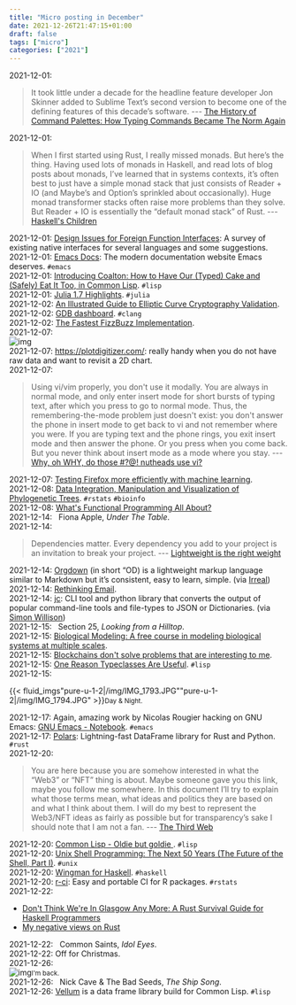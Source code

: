 ```yaml
---
title: "Micro posting in December"
date: 2021-12-26T21:47:15+01:00
draft: false
tags: ["micro"]
categories: ["2021"]
---
```


<a href="#" style="text-decoration: none;">2021-12-01</a>:

> It took little under a decade for the headline feature developer Jon Skinner added to Sublime Text’s second version to become one of the defining features of this decade’s software. --- [The History of Command Palettes: How Typing Commands Became The Norm Again](https://capiche.com/e/consumer-dev-tools-command-palette)<br>

<a href="#" style="text-decoration: none;">2021-12-01</a>:

> When I first started using Rust, I really missed monads. But here’s the thing. Having used lots of monads in Haskell, and read lots of blog posts about monads, I’ve learned that in systems contexts, it’s often best to just have a simple monad stack that just consists of Reader + IO (and Maybe’s and Option’s sprinkled about occasionally). Huge monad transformer stacks often raise more problems than they solve. But Reader + IO is essentially the “default monad stack” of Rust. --- [Haskell's Children](https://owenlynch.org/posts/2020-09-16-haskells-children/)<br>

<a href="#" style="text-decoration: none;">2021-12-01</a>: [Design Issues for Foreign Function Interfaces](https://web.archive.org/web/20170315194527/http:/autocad.xarch.at/lisp/ffis.html): A survey of existing native interfaces for several languages and some suggestions.<br>
<a href="#" style="text-decoration: none;">2021-12-01</a>: [Emacs Docs](https://www.emacsdocs.org/): The modern documentation website Emacs deserves. `#emacs`<br>
<a href="#" style="text-decoration: none;">2021-12-01</a>: [Introducing Coalton: How to Have Our (Typed) Cake and (Safely) Eat It Too, in Common Lisp](https://coalton-lang.github.io/20211010-introducing-coalton/). `#lisp`<br>
<a href="#" style="text-decoration: none;">2021-12-01</a>: [Julia 1.7 Highlights](https://julialang.org/blog/2021/11/julia-1.7-highlights/). `#julia`<br>
<a href="#" style="text-decoration: none;">2021-12-02</a>: [An Illustrated Guide to Elliptic Curve Cryptography Validation](https://research.nccgroup.com/2021/11/18/an-illustrated-guide-to-elliptic-curve-cryptography-validation/).<br>
<a href="#" style="text-decoration: none;">2021-12-02</a>: [GDB dashboard](https://github.com/cyrus-and/gdb-dashboard/). `#clang`<br>
<a href="#" style="text-decoration: none;">2021-12-02</a>: [The Fastest FizzBuzz Implementation](https://tech.marksblogg.com/fastest-fizz-buzz.html).<br>
<a href="#" style="text-decoration: none;">2021-12-07</a>: <br>![img](/img/66039836942__76C2E1CC-7A3C-48C4-8579-6C8515507B71.JPG)<br>
<a href="#" style="text-decoration: none;">2021-12-07</a>: <https://plotdigitizer.com/>: really handy when you do not have raw data and want to revisit a 2D chart.<br>
<a href="#" style="text-decoration: none;">2021-12-07</a>:

>  Using vi/vim properly, you don't use it modally. You are always in normal mode, and only enter insert mode for short bursts of typing text, after which you press <Esc> to go to normal mode. Thus, the remembering-the-mode problem just doesn't exist: you don't answer the phone in insert mode to get back to vi and not remember where you were. If you are typing text and the phone rings, you exit insert mode and then answer the phone. Or you press <Esc> when you come back. But you never think about insert mode as a mode where you stay. --- [Why, oh WHY, do those #?@! nutheads use vi?](http://www.viemu.com/a-why-vi-vim.html)<br>

<a href="#" style="text-decoration: none;">2021-12-07</a>: [Testing Firefox more efficiently with machine learning](https://hacks.mozilla.org/2020/07/testing-firefox-more-efficiently-with-machine-learning/).<br>
<a href="#" style="text-decoration: none;">2021-12-08</a>: [Data Integration, Manipulation and Visualization of Phylogenetic Trees](https://yulab-smu.top/treedata-book/). `#rstats` `#bioinfo`<br>
<a href="#" style="text-decoration: none;">2021-12-08</a>: [What's Functional Programming All About?](https://www.lihaoyi.com/post/WhatsFunctionalProgrammingAllAbout.html)<br>
<a href="#" style="text-decoration: none;">2021-12-14</a>: <a href="" type="application/rss+xml" class="iconfont icon-music" title="rss"></a> &nbsp; Fiona Apple, *Under The Table*.<br>
<a href="#" style="text-decoration: none;">2021-12-14</a>:

> Dependencies matter. Every dependency you add to your project is an invitation to break your project. --- [Lightweight is the right weight](https://www.tinyverse.org/)<br>

<a href="#" style="text-decoration: none;">2021-12-14</a>: [Orgdown](https://gitlab.com/publicvoit/orgdown) (in short “OD) is a lightweight markup language similar to Markdown but it’s consistent, easy to learn, simple. (via [Irreal](https://irreal.org/blog/?p=10153))<br>
<a href="#" style="text-decoration: none;">2021-12-14</a>: [Rethinking Email](https://irreal.org/blog/?p=10165).<br>
<a href="#" style="text-decoration: none;">2021-12-14</a>: [jc](https://github.com/kellyjonbrazil/jc): CLI tool and python library that converts the output of popular command-line tools and file-types to JSON or Dictionaries. (via [Simon Willison](http://simonwillison.net/2021/Dec/5/jc/#atom-everything))<br>
<a href="#" style="text-decoration: none;">2021-12-15</a>: <a href="" class="iconfont icon-music" title="rss"></a> &nbsp; Section 25, *Looking from a Hilltop*.<br>
<a href="#" style="text-decoration: none;">2021-12-15</a>: [Biological Modeling: A free course in modeling biological systems at multiple scales](https://biologicalmodeling.org/).<br>
<a href="#" style="text-decoration: none;">2021-12-15</a>: [Blockchains don't solve problems that are interesting to me](https://blog.yossarian.net/2021/12/05/Blockchains-dont-solve-problems-that-are-interesting-to-me).<br>
<a href="#" style="text-decoration: none;">2021-12-15</a>: [One Reason Typeclasses Are Useful](https://coalton-lang.github.io/20211212-typeclasses/?utm_source=pocket_mylist). `#lisp`<br>
<a href="#" style="text-decoration: none;">2021-12-15</a>:

{{< fluid_imgs"pure-u-1-2|/img/IMG_1793.JPG""pure-u-1-2|/img/IMG_1794.JPG" >}}<small>Day & Night.</small><br>

<a href="#" style="text-decoration: none;">2021-12-17</a>: Again, amazing work by Nicolas Rougier hacking on GNU Emacs: [GNU Emacs - Notebook](https://github.com/rougier/notebook-mode). `#emacs`<br>
<a href="#" style="text-decoration: none;">2021-12-17</a>: [Polars](https://www.pola.rs/): Lightning-fast DataFrame library for Rust and Python. `#rust`<br>
<a href="#" style="text-decoration: none;">2021-12-20</a>:

> You are here because you are somehow interested in what the “Web3” or “NFT” thing is about. Maybe someone gave you this link, maybe you follow me somewhere. In this document I’ll try to explain what those terms mean, what ideas and politics they are based on and what I think about them. I will do my best to represent the Web3/NFT ideas as fairly as possible but for transparency’s sake I should note that I am not a fan. --- [The Third Web](https://tante.cc/2021/12/17/the-third-web/?utm_source=pocket_mylist)<br>

<a href="#" style="text-decoration: none;">2021-12-20</a>: [Common Lisp - Oldie but goldie ](http://retro-style.software-by-mabe.com/blog/Common+Lisp+-+Oldie+but+goldie). `#lisp`<br>
<a href="#" style="text-decoration: none;">2021-12-20</a>: [Unix Shell Programming: The Next 50 Years (The Future of the Shell, Part I)](https://www.micahlerner.com/2021/07/14/unix-shell-programming-the-next-50-years.html?utm_source=pocket_mylist). `#unix`<br>
<a href="#" style="text-decoration: none;">2021-12-20</a>: [Wingman for Haskell](https://haskellwingman.dev/). `#haskell`<br>
<a href="#" style="text-decoration: none;">2021-12-20</a>: [r-ci](https://eddelbuettel.github.io/r-ci/): Easy and portable CI for R packages. `#rstats`<br>
<a href="#" style="text-decoration: none;">2021-12-22</a>:

- [Don't Think We're In Glasgow Any More: A Rust Survival Guide for Haskell Programmers](https://gist.github.com/bodil/6bea70da6b946fc70cdab3a5473c8a05)
- [My negative views on Rust](https://chrisdone.com/posts/rust/)<br>

<a href="#" style="text-decoration: none;">2021-12-22</a>: <a href="" class="iconfont icon-music" title="rss"></a> &nbsp; Common Saints, *Idol Eyes*.<br>
<a href="#" style="text-decoration: none;">2021-12-22</a>: Off for Christmas.<br>
<a href="#" style="text-decoration: none;">2021-12-26</a>: <br>![img](/img/IMG_1812.JPG)<small>I'm back.</small><br>
<a href="#" style="text-decoration: none;">2021-12-26</a>: <a href="" class="iconfont icon-music" title="rss"></a> &nbsp; Nick Cave & The Bad Seeds, *The Ship Song*.<br>
<a href="#" style="text-decoration: none;">2021-12-26</a>: [Vellum](https://github.com/sirherrbatka/vellum) is a data frame library build for Common Lisp. `#lisp`<br>
